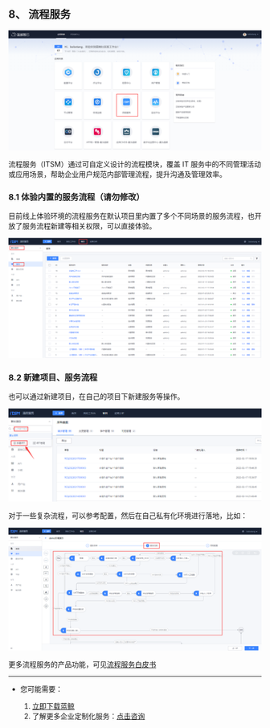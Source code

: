 ## 8、 流程服务
![](./assets/2022-02-18-17-51-44.png)

流程服务（ITSM）通过可自定义设计的流程模块，覆盖 IT 服务中的不同管理活动或应用场景，帮助企业用户规范内部管理流程，提升沟通及管理效率。
### 8.1 体验内置的服务流程（请勿修改）

目前线上体验环境的流程服务在默认项目里内置了多个不同场景的服务流程，也开放了服务流程新建等相关权限，可以直接体验。

![](./assets/2022-02-18-17-51-53.png)

### 8.2 新建项目、服务流程

也可以通过新建项目，在自己的项目下新建服务等操作。

![](./assets/2022-02-18-17-52-10.png)

对于一些复杂流程，可以参考配置，然后在自己私有化环境进行落地，比如：

![](./assets/2022-02-18-17-52-17.png)

更多流程服务的产品功能，可见[流程服务白皮书](https://bk.tencent.com/docs/document/6.0/145/6623)

---

- 您可能需要：

    1. [立即下载蓝鲸](https://bk.tencent.com/download/)
    2. 了解更多企业定制化服务：[点击咨询](https://bk.tencent.com/applyinfo/ee/)